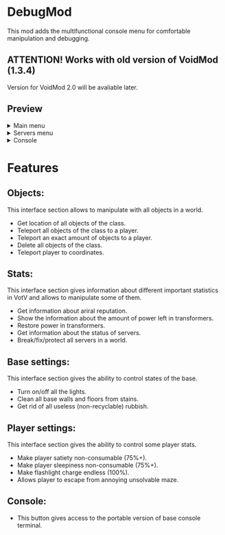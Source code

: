 # **DebugMod**
This mod adds the multifunctional console menu for comfortable manipulation and debugging.

## ATTENTION! Works with old version of VoidMod (1.3.4)
Version for VoidMod 2.0 will be avaliable later.
## Preview


<details>
<summary>Main menu</summary>

![Preview](https://github.com/Acitulen/DebugMod/blob/main/MainConsole.png?raw=true)
</details>


<details>
<summary>Servers menu</summary>

![Preview](https://github.com/Acitulen/DebugMod/blob/main/ServersConsole.png?raw=true)
</details>


<details>
<summary>Console</summary>

![Preview](https://github.com/Acitulen/DebugMod/blob/main/Console.png?raw=true)
</details>


# Features
## Objects:
This interface section allows to manipulate with all objects in a world.
- Get location of all objects of the class.
- Teleport all objects of the class to a player.
- Teleport an exact amount of objects to a player.
- Delete all objects of the class.
- Teleport player to coordinates.

## Stats:
This interface section gives information about different important statistics in VotV and allows to manipulate some of them.
- Get information about ariral reputation.
- Show the information about the amount of power left in transformers.
- Restore power in transformers.
- Get information about the status of servers.
- Break/fix/protect all servers in a world.

## Base settings:
This interface section gives the ability to control states of the base.
- Turn on/off all the lights.
- Clean all base walls and floors from stains. 
- Get rid of all useless (non-recyclable) rubbish.

## Player settings:
This interface section gives the ability to control some player stats.
- Make player satiety non-consumable (75%+).
- Make player sleepiness non-consumable (75%+). 
- Make flashlight charge endless (100%).
- Allows player to escape from annoying unsolvable maze.

## Console:
- This button gives access to the portable version of base console terminal. 
